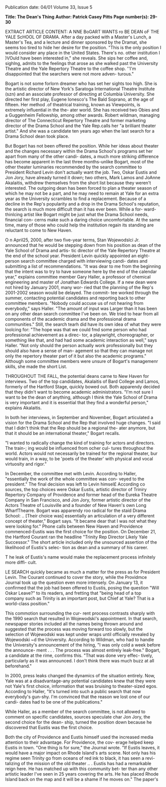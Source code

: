 Publication date: 04/01
Volume 33, Issue 5

**Title: The Dean's Thing**
**Author: Patrick Casey Pitts**
**Page number(s): 29-30**

EXTRACT ARTICLE CONTENT:
A NNE BoGART WANTS ro BE DEAN oF THE YALE ScHOOL OF DRAMA. 
After a day packed with a Master's Lunch, a Master's Tea, and a lecture and 
dinner sponsored by the Dramat, she seems too tired to hide her desire for 
the position. "This is the only position I would consider any place in the 
United States. There's no. other institution I )VOuld have been interested in," 
she reveals. She sips her coffee and, sighlng, admits to the feelings that arose 
as she walked past the University Theatre and the Yale Repertory Theatre to 
the coffee shop. ''I'm disappointed that the searchers were not more adven-
turous." 

Bogart is not some forlorn dreamer who has set her sights too high. She is 
the artistic director of New York's Saratoga International Theatre Institute (szn) 
and an associate professor of directing at Columbia University. She directed her 
first play, Eugene Ionesco's The Bald Soprano, at the age of fifteen. Her method 
.of theatrical training, known as Viewpoints, is extremely influential in the the-
ater world. She has received two Obies and a Guggenheim Fellowship, among 
other awards. Robert wildman, managing director of The Connecticut 
Repertory Theatre and former marketing director of the Drama School and 
the Yale Rep.calls her "a brilliant theater artist." And she was a candidate 
ten years ago when the last search for a Drama School dean took place. 

But Bogart has not been offered the position. While her ideas 
about theater and the changes necessary within the Drama 
School's programs set her apart from many of the other candi-
dates, a much more striking difference has become apparent 
in the last three months-unlike Bogart, most of the other 
theater luminaries recommended by the search committee to 
President Richard Levin don't actually want the job. Two, 
Oskar Eustis and Jon Jory, have already turned it down; two 
others, Mark Lamos and JoAnne Akalaitis, withdrew themselves 
from the short list because they weren't interested. The outgoing dean 
has been forced to plan a theater season of which he may not be a part, and 
he may need to remain at Yale for an extra year as the University scrambles to 
find a replacement. Because of a decline in the Rep's popularity and a drop in the Drama 
School's reputation, the search is much more difficult than it has ever been. While a for-
ward-thinlcing artist like Bogart might be just what the Drama School needs, financial con-
cerns make such a daring choice uncomfortable. At the same time, many of those who 
could help the institution regain its standing are reluctant to come to New Haven. 


O
n April25, 2000, after two five-year terms, Stan Wojewodslci Jr. announced that he 
would be stepping down from his position as dean of the Yale School of Drama and artis-
tic director of the Yale Repertory Theatre at the end of the school year. President Levin 
quickly appointed an eight-person search committee charged with interviewing candi-
dates and submitting a list of recommendations. "It was dear to me from the beginning 
that the intent was to try to have someone here by the end of the calendar year," explains 
committee member Gary Haller, a professor of chemical engineering and master of 
Jonathan Edwards College. If a new dean were not hired by January 2001, many wor-
ried that the planning of the Rep's 2001-2002 season would be delayed. The commit-
tee worked through the summer, contacting potential candidates and reporting back 
to other committee members. "Nobody could accuse us of not hearing from 
everybody," says Haller. "The amount of input was Larger than it has been 
on any other dean search committee I've been on. We tried to hear from 
all components of the academic drama and the professional drama 
communities." Still, the search tearh did have its own idea of 
what they were loolcing for: "The hope was that we could fmd 
some person who had professional achievement as a direc-
tor, a playwright, choreographer, or something like 
that, and had had some academic interaction as well," 
says Haller. "Not only should the person actually work 
professionally but they should also have a sense of man-
agement so that they can manage not only the repertory 
theater part of it but also the academic programs." Although 
some committee members were unsure of Bogart's managemenr skills, she 
made the short List. 


THROUGHOUT THE FALL, the potential 
deans carne to New Haven for interviews. 
Two of the top candidates, Akalaitis of 
Bard College and Lamos, formerly of the 
Hartford Stage, quickly bowed out. Both 
apparendy decided that they didn't want to 
become academic administrators. "I'm not 
sure I want to be the dean of anything, 
although I think the Yale School of Drama 
is very important and it is essential that 
they find a wonderful person," explains 
Akalaitis. 

In both her interviews, in September 
and November, Bogart articulated a vision 
for the Drama School and the Rep that 
involved huge changes. "I said that I didn't 
think that the Rep should be a regional the-
ater anymore, but that it should be an 
international theater," Bogart recalls. 

"I wanted to radically change the kind of 
training for actors and directors. The train-; 
ing would be influenced from ocher cul-
tures throughout the world. Actors would 
not necessarily be trained for the regional 
theater, bur would train, in a way, to be 
'poets of the theater' with physical and 
vocal virtuosity and rigor." 

In December, the committee met with 
Levin. According to Haller, "essentially the 
work of the whole committee was con-
veyed to the president." The final decision 
was left to Levin himsel£ According co 
sources, the top choices were Oskar Eustis, 
artistic director of Triniry Repertory 
Company of Providence and former head 
of the Eureka Theatre Company in San 
Francisco, and Jon Jory, former artistic 
director of the Actors Theatre of Louisville 
and a founder of New Haven's own Long 
WharfThearre. Bogart was apparendy roo 
radical for the staid Drama School: .. [Their 
choice was] essentially an articulation of a 
very different concept of theater," Bogart 
says. "It became dear that I was not what 
they were looking for." Phone calls between 
New 
Haven 
and 
Providence 
commenced-Eustis was the first choice for 
the position. On December 21, the 
Hartford Courant ran the headline "Trinity 
Rep Director Likely Yale Successor." The 
short article included only the unsourced 
assertion of the likelihood of Eustis's selec-
tion as dean and a summary of his career. 

T he leak of Eustis's name would make the 
replacement process infinitely more diffi-
cult. 

LE SEARCH quickly became as much a 
matter for the press as for President Levin. 
The Courant continued to cover the story, 
while the Providmce Journal took up the 
question even more intensely. On January 
13, it confirmed that the job had been 
offered to Eustis, posing the question "Will 
Oskar Leave?" to its readers, and fretting 
that "being head of a top company such as 
Trinity is an important post, but Chief at 
Yale? That is a world-class position." 

This commotion surrounding the cur-
rent process contrasts sharply with the 1990 
search that resulted in Wojewodski's 
appointment. In that search, newspaper 
stories included all the names being thrown 
around and suggested that the 
process was moving forward too slowly, 
but the selection of Wojewodski was kept 
under wraps until officially revealed by 
Wojewodski ~d the University. According 
to Wildman, who had to handle the 
University's announcement of the hiring, "I 
was only cold a week before the announce-
ment . . . The process was almost entirely 
leak-free." Bogart, a candidate at the rime, 
confirms this. "That was done very effec-
tively, particularly as it was announced. I 
don't think there was much buzz at all 
beforehand." 

In 2000, press leaks changed the 
dynamics of the situation entirely. Now, 
Yale was at a disadvantage-any potential 
candidates knew that they were not Yale's 
first choice, information that was bruising 
to theater-sized egos. According to Haller, 
"It's turned into such a public search that 
now everybody's gun-shy. I'm convinced 
that the reason we lost one of our candi-
dates had to be one of the publications." 

While Haller, as a member of the search 
committee, is not allowed to comment on 
specific candidates, sources speculate char 
Jon Jory, the second choice for the dean-
ship, turned the position down because he 
discovered that Eustis was the first choice. 

Both the city of Providence and Eustis 
himself used the increased media attention 
to their advantage. For Providence, the cov-
erage helped keep Eustis in town. "One 
thing is for sure," the Journal wrote. 
"If Eustis leaves, it would have a major 
impact on Rhode Island's arts scene. Not 
only has his regime seen Trinity go from 
oceans of red ink to black, it has seen a revi-
talizing of the mission of the old theater .. . 
Eustis has had a remarkable reign here. He 
has matched up with this community bet-
ter than any other artistic leader I've seen in 
25 years covering the arts. He has placed 
Rhode Island back on the map and it will 
be a shame if he moves on." The paper's